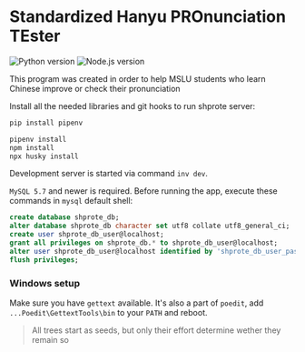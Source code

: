 Standardized Hanyu PROnunciation TEster
===

![Python version](https://badgen.net/badge/python/v3.11/blue)
![Node.js version](https://badgen.net/badge/node.js/v20/blue)

This program was created in order to help MSLU students who learn Chinese improve or check their pronunciation

Install all the needed libraries and git hooks to run shprote server:

```sh
pip install pipenv

pipenv install
npm install
npx husky install
```

Development server is started via command ```inv dev```.

`MySQL 5.7` and newer is required. Before running the app, execute these commands in `mysql` default shell:

```SQL
create database shprote_db;
alter database shprote_db character set utf8 collate utf8_general_ci;
create user shprote_db_user@localhost;
grant all privileges on shprote_db.* to shprote_db_user@localhost;
alter user shprote_db_user@localhost identified by 'shprote_db_user_password';
flush privileges;
```

### Windows setup
Make sure you have `gettext` available. It's also a part of `poedit`, add `...Poedit\GettextTools\bin` to your `PATH` and reboot.

> All trees start as seeds, but only their effort determine wether they remain so
